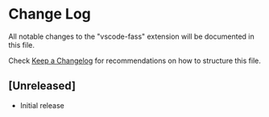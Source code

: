 # Change Log

All notable changes to the "vscode-fass" extension will be documented in this file.

Check [Keep a Changelog](http://keepachangelog.com/) for recommendations on how to structure this file.

## [Unreleased]

- Initial release
